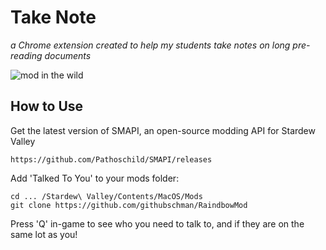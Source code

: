 # Take Note

_a Chrome extension created to help my students take notes on long pre-reading documents_

![mod in the wild](https://raw.githubusercontent.com/githubschman/Take-Note-Chrome-Extension/master/images/codify.gif)

## How to Use

Get the latest version of SMAPI, an open-source modding API for Stardew Valley 
```
https://github.com/Pathoschild/SMAPI/releases
```

Add 'Talked To You' to your mods folder:
```
cd ... /Stardew\ Valley/Contents/MacOS/Mods
git clone https://github.com/githubschman/RaindbowMod
```

Press 'Q' in-game to see who you need to talk to, and if they are on the same lot as you!
